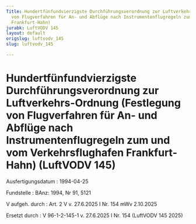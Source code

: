 ```yaml
---
Title: Hundertfünfundvierzigste Durchführungsverordnung zur Luftverkehrs-Ordnung (Festlegung
  von Flugverfahren für An- und Abflüge nach Instrumentenflugregeln zum und vom Verkehrsflughafen
  Frankfurt-Hahn)
jurabk: LuftVODV 145
layout: default
origslug: luftvodv_145
slug: luftvodv_145

---
```


# Hundertfünfundvierzigste Durchführungsverordnung zur Luftverkehrs-Ordnung (Festlegung von Flugverfahren für An- und Abflüge nach Instrumentenflugregeln zum und vom Verkehrsflughafen Frankfurt-Hahn) (LuftVODV 145)

Ausfertigungsdatum
:   1994-04-25

Fundstelle
:   BAnz: 1994, Nr 91, 5121

V aufgeh. durch
:   Art. 2 V v. 27.6.2025 I Nr. 154 mWv 2.10.2025

Ersetzt durch
:   V 96-1-2-145-1 v. 27.6.2025 I Nr. 154 (LuftVODV 145 2025)

